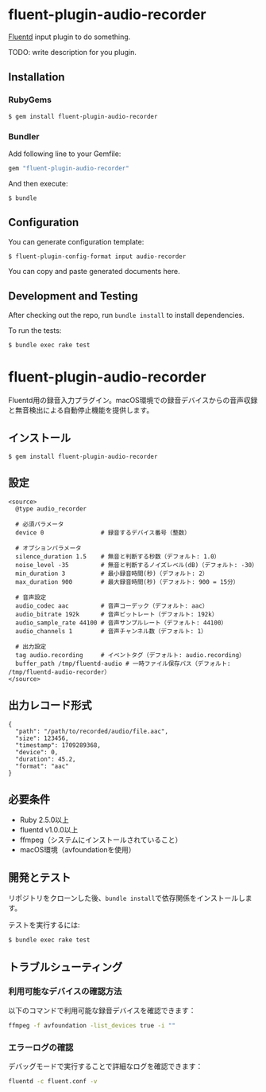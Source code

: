 # fluent-plugin-audio-recorder

[Fluentd](https://fluentd.org/) input plugin to do something.

TODO: write description for you plugin.

## Installation

### RubyGems

```
$ gem install fluent-plugin-audio-recorder
```

### Bundler

Add following line to your Gemfile:

```ruby
gem "fluent-plugin-audio-recorder"
```

And then execute:

```
$ bundle
```

## Configuration

You can generate configuration template:

```
$ fluent-plugin-config-format input audio-recorder
```

You can copy and paste generated documents here.

## Development and Testing

After checking out the repo, run `bundle install` to install dependencies.

To run the tests:

```bash
$ bundle exec rake test
```

# fluent-plugin-audio-recorder

Fluentd用の録音入力プラグイン。macOS環境での録音デバイスからの音声収録と無音検出による自動停止機能を提供します。

## インストール

```
$ gem install fluent-plugin-audio-recorder
```

## 設定

```
<source>
  @type audio_recorder
  
  # 必須パラメータ
  device 0                # 録音するデバイス番号（整数）
  
  # オプションパラメータ
  silence_duration 1.5    # 無音と判断する秒数（デフォルト: 1.0）
  noise_level -35         # 無音と判断するノイズレベル(dB)（デフォルト: -30）
  min_duration 3          # 最小録音時間(秒)（デフォルト: 2）
  max_duration 900        # 最大録音時間(秒)（デフォルト: 900 = 15分）
  
  # 音声設定
  audio_codec aac         # 音声コーデック（デフォルト: aac）
  audio_bitrate 192k      # 音声ビットレート（デフォルト: 192k）
  audio_sample_rate 44100 # 音声サンプルレート（デフォルト: 44100）
  audio_channels 1        # 音声チャンネル数（デフォルト: 1）
  
  # 出力設定
  tag audio.recording     # イベントタグ（デフォルト: audio.recording）
  buffer_path /tmp/fluentd-audio # 一時ファイル保存パス（デフォルト: /tmp/fluentd-audio-recorder）
</source>
```

## 出力レコード形式

```
{
  "path": "/path/to/recorded/audio/file.aac",
  "size": 123456,
  "timestamp": 1709289368,
  "device": 0,
  "duration": 45.2,
  "format": "aac"
}
```

## 必要条件

- Ruby 2.5.0以上
- fluentd v1.0.0以上
- ffmpeg（システムにインストールされていること）
- macOS環境（avfoundationを使用）

## 開発とテスト

リポジトリをクローンした後、`bundle install`で依存関係をインストールします。

テストを実行するには:

```bash
$ bundle exec rake test
```

## トラブルシューティング

### 利用可能なデバイスの確認方法

以下のコマンドで利用可能な録音デバイスを確認できます：

```bash
ffmpeg -f avfoundation -list_devices true -i ""
```

### エラーログの確認

デバッグモードで実行することで詳細なログを確認できます：

```bash
fluentd -c fluent.conf -v
```
